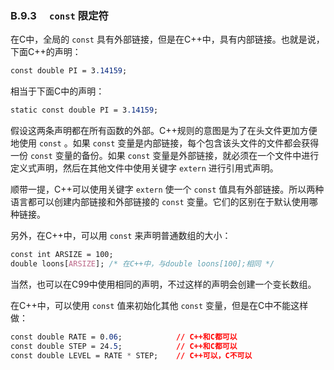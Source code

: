 ### B.9.3　 `const` 限定符

在C中，全局的 `const` 具有外部链接，但是在C++中，具有内部链接。也就是说，下面C++的声明：

```css
const double PI = 3.14159;
```

相当于下面C中的声明：

```css
static const double PI = 3.14159;
```

假设这两条声明都在所有函数的外部。C++规则的意图是为了在头文件更加方便地使用 `const` 。如果 `const` 变量是内部链接，每个包含该头文件的文件都会获得一份 `const` 变量的备份。如果 `const` 变量是外部链接，就必须在一个文件中进行定义式声明，然后在其他文件中使用关键字 `extern` 进行引用式声明。

顺带一提，C++可以使用关键字 `extern` 使一个 `const` 值具有外部链接。所以两种语言都可以创建内部链接和外部链接的 `const` 变量。它们的区别在于默认使用哪种链接。

另外，在C++中，可以用 `const` 来声明普通数组的大小：

```css
const int ARSIZE = 100;
double loons[ARSIZE]; /* 在C++中，与double loons[100];相同 */
```

当然，也可以在C99中使用相同的声明，不过这样的声明会创建一个变长数组。

在C++中，可以使用 `const` 值来初始化其他 `const` 变量，但是在C中不能这样做：

```css
const double RATE = 0.06;            // C++和C都可以
const double STEP = 24.5;            // C++和C都可以
const double LEVEL = RATE * STEP;    // C++可以，C不可以
```

